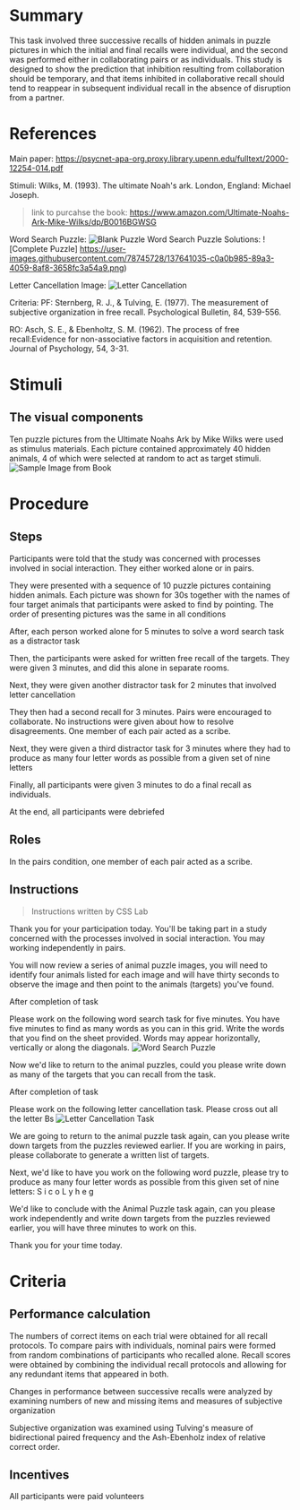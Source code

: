 # Summary
This task involved three successive recalls of hidden animals in puzzle pictures in which the initial and final recalls were individual, and the second was performed either in collaborating pairs or as individuals. This study is designed to show the prediction that inhibition resulting from collaboration should be temporary, and that items inhibited in collaborative recall should tend to reappear in subsequent individual recall in the absence of disruption from a partner.

# References
Main paper: https://psycnet-apa-org.proxy.library.upenn.edu/fulltext/2000-12254-014.pdf

Stimuli: Wilks, M. (1993). The ultimate Noah's ark. London, England: Michael Joseph.
> link to purcahse the book: https://www.amazon.com/Ultimate-Noahs-Ark-Mike-Wilks/dp/B0016BGWSG

Word Search Puzzle: ![Blank Puzzle](https://user-images.githubusercontent.com/78745728/137641013-011f5c29-029c-480c-a0b0-68df82c22d4a.png)
Word Search Puzzle Solutions: ![Complete Puzzle] https://user-images.githubusercontent.com/78745728/137641035-c0a0b985-89a3-4059-8af8-3658fc3a54a9.png)

Letter Cancellation Image: ![Letter Cancellation](https://user-images.githubusercontent.com/78745728/137641434-18c001da-dd88-43ac-84fd-9d2a129d8b21.png)


Criteria:
 PF: Sternberg, R. J., & Tulving, E. (1977). The measurement of subjective organization in free recall. Psychological Bulletin, 84, 539-556.
 
 RO: Asch, S. E., & Ebenholtz, S. M. (1962). The process of free recall:Evidence for non-associative factors in acquisition and retention. Journal of Psychology, 54, 3-31.

# Stimuli
## The visual components
Ten puzzle pictures from the Ultimate Noahs Ark by Mike Wilks were used as stimulus materials. Each picture contained approximately 40 hidden animals, 4 of which were selected at random to act as target stimuli.
![Sample Image from Book](https://user-images.githubusercontent.com/78745728/127221654-5b9d929c-4016-4a59-aceb-67d2eb07386c.png)

# Procedure
## Steps
Participants were told that the study was concerned with processes involved in social interaction. They either worked alone or in pairs.

They were presented with a sequence of 10 puzzle pictures containing hidden animals. Each picture was shown for 30s together with the names of four target animals that participants were asked to find by pointing. The order of presenting pictures was the same in all conditions

After, each person worked alone for 5 minutes to solve a word search task as a distractor task 

Then, the participants were asked for written free recall of the targets. They were given 3 minutes, and did this alone in separate rooms. 

Next, they were given another distractor task for 2 minutes that involved letter cancellation

They then had a second recall for 3 minutes. Pairs were encouraged to collaborate. No instructions were given about how to resolve disagreements. One member of each pair acted as a scribe.

Next, they were given a third distractor task for 3 minutes where they had to produce as many four letter words as possible from a given set of nine letters

Finally, all participants were given 3 minutes to do a final recall as individuals.

At the end, all participants were debriefed

## Roles 
In the pairs condition, one member of each pair acted as a scribe.

## Instructions
> Instructions written by CSS Lab 

Thank you for your participation today. You'll be taking part in a study concerned with the processes involved in social interaction. You may working independently in pairs. 

You will now review a series of animal puzzle images, you will need to identify four animals listed for each image and will have thirty seconds to observe the image and then point to the animals (targets) you've found.

After completion of task 

Please work on the following word search task for five minutes. You have five minutes to find as many words as you can in this grid.
Write the words that you find on the sheet provided. Words may appear horizontally, vertically or along the diagonals.
![Word Search Puzzle](https://user-images.githubusercontent.com/78745728/137640998-290bb2eb-6ec5-49e5-9ca1-2ad897a97787.png)


Now we'd like to return to the animal puzzles, could you please write down as many of the targets that you can recall from the task. 

After completion of task 

Please work on the following letter cancellation task. Please cross out all the letter Bs 
![Letter Cancellation Task ](https://user-images.githubusercontent.com/78745728/137641392-b044c706-a6a6-4867-b914-f5915a5a18fe.png)


We are going to return to the animal puzzle task again, can you please write down targets from the puzzles reviewed earlier. If you are working in pairs, please collaborate to generate a written list of targets. 

Next, we'd like to have you work on the following word puzzle, please try to produce as many four letter words as possible from this given set of nine letters: 
S
i
c
o
L
y
h
e
g

We'd like to conclude with the Animal Puzzle task again, can you please work independently and write down targets from the puzzles reviewed earlier, you will have three minutes to work on this. 

Thank you for your time today. 
 

# Criteria
## Performance calculation
The numbers of correct items on each trial were obtained for all recall protocols. 
To compare pairs with individuals, nominal pairs were formed from random combinations of participants who recalled alone. 
Recall scores were obtained by combining the individual recall protocols and allowing for any redundant items that appeared in both.

Changes in performance between successive recalls were analyzed by examining numbers of new and missing items and measures of subjective organization

Subjective organization was examined using Tulving's measure of bidirectional paired frequency and the Ash-Ebenholz index of relative correct order.


## Incentives
All participants were paid volunteers
